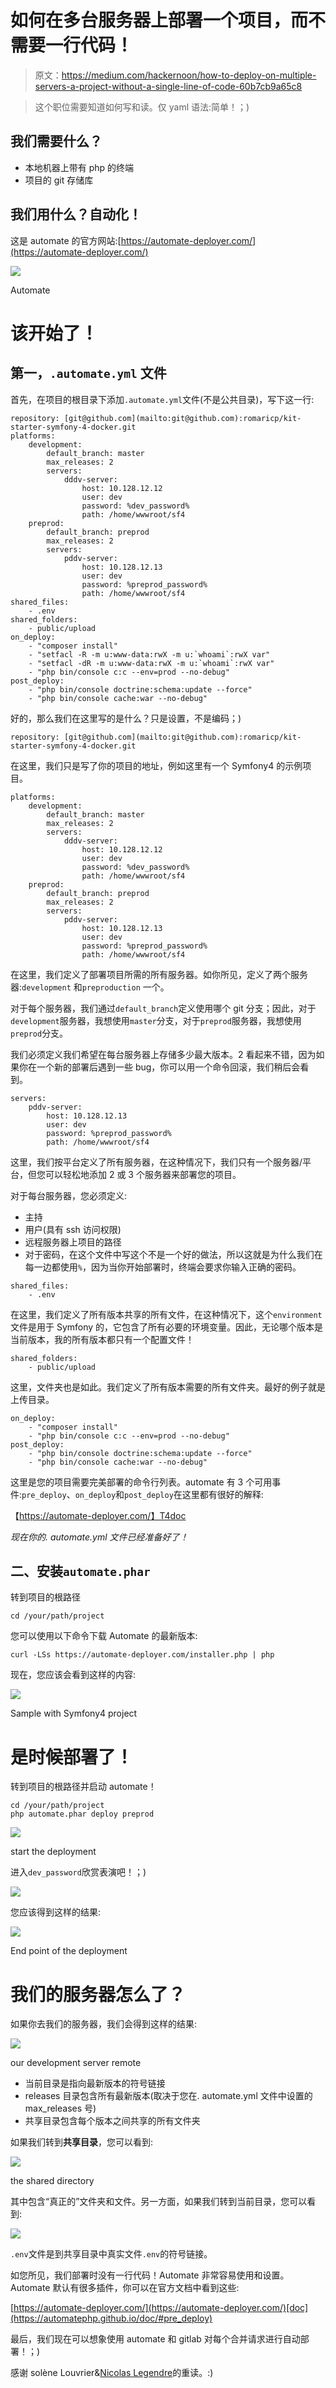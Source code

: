 # 如何在多台服务器上部署一个项目，而不需要一行代码！

> 原文：<https://medium.com/hackernoon/how-to-deploy-on-multiple-servers-a-project-without-a-single-line-of-code-60b7cb9a65c8>

> 这个职位需要知道如何写和读。仅 yaml 语法:简单！；)

## 我们需要什么？

*   本地机器上带有 php 的终端
*   项目的 git 存储库

## 我们用什么？自动化！

这是 automate 的官方网站:[https://automate-deployer.com/](https://automate-deployer.com/)

![](img/0e395c3e2cf58afe33e79c9746108a84.png)

Automate

# **该开始了！**

## 第一，`.automate.yml` 文件

首先，在项目的根目录下添加`.automate.yml`文件(不是公共目录)，写下这一行:

```
repository: [git@github.com](mailto:git@github.com):romaricp/kit-starter-symfony-4-docker.git
platforms:
    development:
        default_branch: master
        max_releases: 2
        servers:
            dddv-server:
                host: 10.128.12.12
                user: dev
                password: %dev_password%
                path: /home/wwwroot/sf4
    preprod:
        default_branch: preprod
        max_releases: 2
        servers:
            pddv-server:
                host: 10.128.12.13
                user: dev
                password: %preprod_password%
                path: /home/wwwroot/sf4
shared_files:
    - .env
shared_folders:
    - public/upload
on_deploy:
    - "composer install"
    - "setfacl -R -m u:www-data:rwX -m u:`whoami`:rwX var"
    - "setfacl -dR -m u:www-data:rwX -m u:`whoami`:rwX var"
    - "php bin/console c:c --env=prod --no-debug"
post_deploy:
    - "php bin/console doctrine:schema:update --force"
    - "php bin/console cache:war --no-debug"
```

好的，那么我们在这里写的是什么？只是设置，不是编码；)

```
repository: [git@github.com](mailto:git@github.com):romaricp/kit-starter-symfony-4-docker.git
```

在这里，我们只是写了你的项目的地址，例如这里有一个 Symfony4 的示例项目。

```
platforms:
    development:
        default_branch: master
        max_releases: 2
        servers:
            dddv-server:
                host: 10.128.12.12
                user: dev
                password: %dev_password%
                path: /home/wwwroot/sf4
    preprod:
        default_branch: preprod
        max_releases: 2
        servers:
            pddv-server:
                host: 10.128.12.13
                user: dev
                password: %preprod_password%
                path: /home/wwwroot/sf4
```

在这里，我们定义了部署项目所需的所有服务器。如你所见，定义了两个服务器:`development` 和`preproduction` 一个。

对于每个服务器，我们通过`default_branch`定义使用哪个 git 分支；因此，对于`development`服务器，我想使用`master`分支，对于`preprod`服务器，我想使用`preprod`分支。

我们必须定义我们希望在每台服务器上存储多少最大版本。2 看起来不错，因为如果你在一个新的部署后遇到一些 bug，你可以用一个命令回滚，我们稍后会看到。

```
servers:
    pddv-server:
        host: 10.128.12.13
        user: dev
        password: %preprod_password%
        path: /home/wwwroot/sf4
```

这里，我们按平台定义了所有服务器，在这种情况下，我们只有一个服务器/平台，但您可以轻松地添加 2 或 3 个服务器来部署您的项目。

对于每台服务器，您必须定义:

*   主持
*   用户(具有 ssh 访问权限)
*   远程服务器上项目的路径
*   对于密码，在这个文件中写这个不是一个好的做法，所以这就是为什么我们在每一边都使用`%`，因为当你开始部署时，终端会要求你输入正确的密码。

```
shared_files:
    - .env
```

在这里，我们定义了所有版本共享的所有文件，在这种情况下，这个`environment`文件是用于 Symfony 的，它包含了所有必要的环境变量。因此，无论哪个版本是当前版本，我的所有版本都只有一个配置文件！

```
shared_folders:
    - public/upload
```

这里，文件夹也是如此。我们定义了所有版本需要的所有文件夹。最好的例子就是上传目录。

```
on_deploy:
    - "composer install"
    - "php bin/console c:c --env=prod --no-debug"
post_deploy:
    - "php bin/console doctrine:schema:update --force"
    - "php bin/console cache:war --no-debug"
```

这里是您的项目需要完美部署的命令行列表。automate 有 3 个可用事件:`pre_deploy`、`on_deploy`和`post_deploy`在这里都有很好的解释:

【https://automate-deployer.com/】T4doc

*现在你的. automate.yml 文件已经准备好了！*

## 二、安装`automate.phar`

转到项目的根路径

```
cd /your/path/project
```

您可以使用以下命令下载 Automate 的最新版本:

```
curl -LSs https://automate-deployer.com/installer.php | php
```

现在，您应该会看到这样的内容:

![](img/2157d6e24d0db9b6a8379d9fbd2682df.png)

Sample with Symfony4 project

# 是时候部署了！

转到项目的根路径并启动 automate！

```
cd /your/path/project
php automate.phar deploy preprod
```

![](img/eb3dfc3b4c87885666ebd4b1c49718b8.png)

start the deployment

进入`dev_password`欣赏表演吧！；)

![](img/ac18ae6fb2eca452f512c354bd57337b.png)

您应该得到这样的结果:

![](img/0a06712d3811f0871e3c37b4266246eb.png)

End point of the deployment

# 我们的服务器怎么了？

如果你去我们的服务器，我们会得到这样的结果:

![](img/864192ac1dbe0e8e4c68f848c78d1faa.png)

our development server remote

*   当前目录是指向最新版本的符号链接
*   releases 目录包含所有最新版本(取决于您在. automate.yml 文件中设置的 max_releases 号)
*   共享目录包含每个版本之间共享的所有文件夹

如果我们转到**共享目录**，您可以看到:

![](img/749fb54fe9d9b4a657d99207c11f3563.png)

the shared directory

其中包含“真正的”文件夹和文件。另一方面，如果我们转到当前目录，您可以看到:

![](img/89a926e58addebed530a94c797e7d90e.png)

`.env`文件是到共享目录中真实文件`.env`的符号链接。

如您所见，我们部署时没有一行代码！Automate 非常容易使用和设置。Automate 默认有很多插件，你可以在官方文档中看到这些:

[https://automate-deployer.com/](https://automate-deployer.com/)[doc](https://automatephp.github.io/doc/#pre_deploy)

最后，我们现在可以想象使用 automate 和 gitlab 对每个合并请求进行自动部署！；)

感谢 solène Louvrier&[Nicolas Legendre](https://medium.com/u/11e4ce38b7c7?source=post_page-----60b7cb9a65c8--------------------------------)的重读。:)